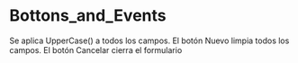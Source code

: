 # Bottons_and_Events
Se aplica UpperCase() a todos los campos. El botón Nuevo limpia todos los campos. El botón Cancelar cierra el formulario
